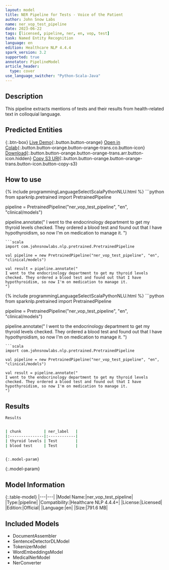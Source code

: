 ```yaml
---
layout: model
title: NER Pipeline for Tests - Voice of the Patient
author: John Snow Labs
name: ner_vop_test_pipeline
date: 2023-06-22
tags: [licensed, pipeline, ner, en, vop, test]
task: Named Entity Recognition
language: en
edition: Healthcare NLP 4.4.4
spark_version: 3.2
supported: true
annotator: PipelineModel
article_header:
  type: cover
use_language_switcher: "Python-Scala-Java"
---
```


## Description

This pipeline extracts mentions of tests and their results from health-related text in colloquial language.

## Predicted Entities



{:.btn-box}
[Live Demo](https://demo.johnsnowlabs.com/healthcare/VOP/){:.button.button-orange}
[Open in Colab](https://colab.research.google.com/github/JohnSnowLabs/spark-nlp-workshop/blob/master/tutorials/streamlit_notebooks/healthcare/VOICE_OF_PATIENT.ipynb){:.button.button-orange.button-orange-trans.co.button-icon}
[Download](https://s3.amazonaws.com/auxdata.johnsnowlabs.com/clinical/models/ner_vop_test_pipeline_en_4.4.4_3.2_1687444030948.zip){:.button.button-orange.button-orange-trans.arr.button-icon.hidden}
[Copy S3 URI](s3://auxdata.johnsnowlabs.com/clinical/models/ner_vop_test_pipeline_en_4.4.4_3.2_1687444030948.zip){:.button.button-orange.button-orange-trans.button-icon.button-copy-s3}

## How to use

<div class="tabs-box" markdown="1">
{% include programmingLanguageSelectScalaPythonNLU.html %}
```python
from sparknlp.pretrained import PretrainedPipeline

pipeline = PretrainedPipeline("ner_vop_test_pipeline", "en", "clinical/models")

pipeline.annotate("
I went to the endocrinology department to get my thyroid levels checked. They ordered a blood test and found out that I have hypothyroidism, so now I'm on medication to manage it.
")
```
```scala
import com.johnsnowlabs.nlp.pretrained.PretrainedPipeline

val pipeline = new PretrainedPipeline("ner_vop_test_pipeline", "en", "clinical/models")

val result = pipeline.annotate("
I went to the endocrinology department to get my thyroid levels checked. They ordered a blood test and found out that I have hypothyroidism, so now I'm on medication to manage it.
")
```
</div>

<div class="tabs-box" markdown="1">
{% include programmingLanguageSelectScalaPythonNLU.html %}
```python
from sparknlp.pretrained import PretrainedPipeline

pipeline = PretrainedPipeline("ner_vop_test_pipeline", "en", "clinical/models")

pipeline.annotate("
I went to the endocrinology department to get my thyroid levels checked. They ordered a blood test and found out that I have hypothyroidism, so now I'm on medication to manage it.
")
```
```scala
import com.johnsnowlabs.nlp.pretrained.PretrainedPipeline

val pipeline = new PretrainedPipeline("ner_vop_test_pipeline", "en", "clinical/models")

val result = pipeline.annotate("
I went to the endocrinology department to get my thyroid levels checked. They ordered a blood test and found out that I have hypothyroidism, so now I'm on medication to manage it.
")
```
</div>

## Results

```bash
Results


| chunk          | ner_label   |
|:---------------|:------------|
| thyroid levels | Test        |
| blood test     | Test        |


{:.model-param}
```

{:.model-param}
## Model Information

{:.table-model}
|---|---|
|Model Name:|ner_vop_test_pipeline|
|Type:|pipeline|
|Compatibility:|Healthcare NLP 4.4.4+|
|License:|Licensed|
|Edition:|Official|
|Language:|en|
|Size:|791.6 MB|

## Included Models

- DocumentAssembler
- SentenceDetectorDLModel
- TokenizerModel
- WordEmbeddingsModel
- MedicalNerModel
- NerConverter